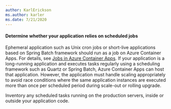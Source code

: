 ```yaml
---
author: KarlErickson
ms.author: karler
ms.date: 7/21/2020
---
```


#### Determine whether your application relies on scheduled jobs

Ephemeral application such as Unix cron jobs or short-live applications based on Spring Batch framework should run as a job on Azure Container Apps. For details, see [Jobs in Azure Container Apps](/azure/container-apps/jobs). If your application is a long-running application and executes tasks regularly using a scheduling framework such as Quartz or Spring Batch, Azure Container Apps can host that application. However, the application must handle scaling appropriately to avoid race conditions where the same application instances are executed more than once per scheduled period during scale-out or rolling upgrade.

Inventory any scheduled tasks running on the production servers, inside or outside your application code.
